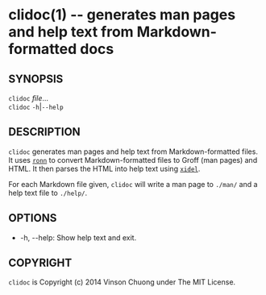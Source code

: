 # clidoc(1) -- generates man pages and help text from Markdown-formatted docs

## SYNOPSIS
`clidoc` _file_...<br>
`clidoc` `-h`|`--help`<br>

## DESCRIPTION
`clidoc` generates man pages and help text from Markdown-formatted files. It
uses [`ronn`](https://github.com/rtomayko/ronn) to convert Markdown-formatted
files to Groff (man pages) and HTML. It then parses the HTML into help text
using [`xidel`](http://videlibri.sourceforge.net/xidel.html).

For each Markdown file given, `clidoc` will write a man page to `./man/` and a
help text file to `./help/`.

## OPTIONS
* -h, --help:
  Show help text and exit.

## COPYRIGHT
`clidoc` is Copyright (c) 2014 Vinson Chuong under The MIT License.
